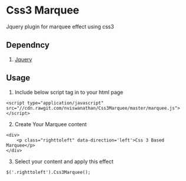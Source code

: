 # Css3 Marquee
Jquery plugin for marquee effect using css3



## Dependncy	

1. [Jquery](http://code.jquery.com/jquery-1.9.1.js)



## Usage

1. Include below script tag in to your html page

```
<script type="application/javascript" src="//cdn.rawgit.com/nviswanathan/Css3Marquee/master/marquee.js"></script>
```



2. Create Your Marquee content

```
<div>
	<p class="righttoleft" data-direction='left'>Css 3 Based Marquee</p>
</div>
```



3. Select your content and apply this effect

```
$('.righttoleft').Css3Marquee();
```